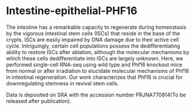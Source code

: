 # Intestine-epithelial-PHF16

The intestine has a remarkable capacity to regenerate during homeostasis by the vigorous intestinal stem cells (ISCs) that reside in the base of the crypts. ISCs are easily impaired by DNA damage due to their active cell cycle. Intriguingly, certain cell populations possess the dedifferentiating ability to restore ISCs after ablation, although the molecular mechanisms by which these cells dedifferentiate into ISCs are largely unknown. Here, we performed single-cell RNA-seq using wild type and Phf16 knockout mice from normal or after irradiation to elucidate molecular mechanisms of Phf16 in intestinal regeneration. Our work characterizes that Phf16 is crucial for downregulating stemness in revival stem cells.

Data is deposited on SRA with the accession number PRJNA770814(To be released after publication).
